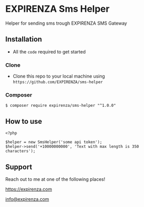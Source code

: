 EXPIRENZA Sms Helper
=======

Helper for sending sms trough EXPIRENZA SMS Gateway


## Installation

- All the `code` required to get started

### Clone

- Clone this repo to your local machine using `https://github.com/EXPIRENZA/sms-helper`

### Composer

```shell
$ composer require expirenza/sms-helper "^1.0.0"
```

## How to use
```code
<?php

$helper = new SmsHelper('some api token');
$helper->send('+10000000000', 'Text with max length is 350 characters');

```

## Support

Reach out to me at one of the following places!

https://expirenza.com

info@expirenza.com
